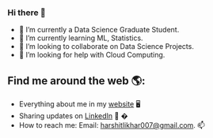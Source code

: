 ### Hi there 👋

- 🔭 I’m currently a Data Science Graduate Student.
- 🌱 I’m currently learning ML, Statistics.
- 👯 I’m looking to collaborate on Data Science Projects.
- 🤔 I’m looking for help with Cloud Computing.

## Find me around the web 🌎:
- Everything about me in my <a href="https://harshitlikhar007.wixsite.com/klikhar">website</a> 🖥
- Sharing updates on <a href="https://www.linkedin.com/in/keshav-likhar-233278181/">LinkedIn</a> 💼  �
- How to reach me: Email: harshitlikhar007@gmail.com. 📫


<!--
**harshitlikhar/harshitlikhar** is a ✨ _special_ ✨ repository because its `README.md` (this file) appears on your GitHub profile.

Here are some ideas to get you started:

- 🔭 I’m currently working on ...
- 🌱 I’m currently learning ...
- 👯 I’m looking to collaborate on ...
- 🤔 I’m looking for help with ...
- 💬 Ask me about ...
- 📫 How to reach me: ...
- 😄 Pronouns: ...
- ⚡ Fun fact: ...
-->
